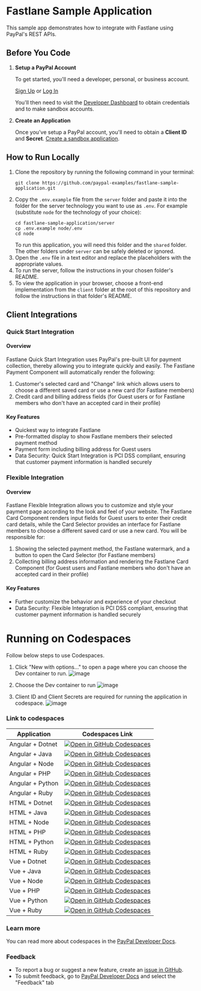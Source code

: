 # Fastlane Sample Application

This sample app demonstrates how to integrate with Fastlane using PayPal's REST APIs.

## Before You Code

1. **Setup a PayPal Account**

    To get started, you'll need a developer, personal, or business account.

    [Sign Up](https://www.paypal.com/signin/client?flow=provisionUser) or [Log In](https://www.paypal.com/signin?returnUri=https%253A%252F%252Fdeveloper.paypal.com%252Fdashboard&intent=developer)

    You'll then need to visit the [Developer Dashboard](https://developer.paypal.com/dashboard/) to obtain credentials and to make sandbox accounts.

2. **Create an Application**

    Once you've setup a PayPal account, you'll need to obtain a **Client ID** and **Secret**. [Create a sandbox application](https://developer.paypal.com/dashboard/applications/sandbox/create).

## How to Run Locally

1. Clone the repository by running the following command in your terminal:
    ```
    git clone https://github.com/paypal-examples/fastlane-sample-application.git
    ```
2. Copy the `.env.example` file from the `server` folder and paste it into the folder for the server technology you want to use as `.env`. For example (substitute `node` for the technology of your choice):
    ```
    cd fastlane-sample-application/server
    cp .env.example node/.env
    cd node
    ```
    To run this application, you will need this folder and the `shared` folder. The other folders under `server` can be safely deleted or ignored.
3. Open the `.env` file in a text editor and replace the placeholders with the appropriate values.
4. To run the server, follow the instructions in your chosen folder's README.
5. To view the application in your browser, choose a front-end implementation from the `client` folder at the root of this repository and follow the instructions in that folder's README.

## Client Integrations

### Quick Start Integration

#### Overview
Fastlane Quick Start Integration uses PayPal's pre-built UI for payment collection, thereby allowing you to integrate quickly and easily. The Fastlane Payment Component will automatically render the following:
1. Customer's selected card and "Change" link which allows users to choose a different saved card or use a new card (for Fastlane members)
2. Credit card and billing address fields (for Guest users or for Fastlane members who don't have an accepted card in their profile)

#### Key Features
- Quickest way to integrate Fastlane
- Pre-formatted display to show Fastlane members their selected payment method
- Payment form including billing address for Guest users
- Data Security: Quick Start Integration is PCI DSS compliant, ensuring that customer payment information is handled securely

### Flexible Integration

#### Overview
Fastlane Flexible Integration allows you to customize and style your payment page according to the look and feel of your website. The Fastlane Card Component renders input fields for Guest users to enter their credit card details, while the Card Selector provides an interface for Fastlane members to choose a different saved card or use a new card. You will be responsible for:
1. Showing the selected payment method, the Fastlane watermark, and a button to open the Card Selector (for Fastlane members)
2. Collecting billing address information and rendering the Fastlane Card Component (for Guest users and Fastlane members who don't have an accepted card in their profile)

#### Key Features
- Further customize the behavior and experience of your checkout
- Data Security: Flexible Integration is PCI DSS compliant, ensuring that customer payment information is handled securely

# Running on Codespaces
Follow below steps to use Codespaces.

1) Click "New with options..." to open a page where you can choose the Dev container to run.
![image](https://github.com/user-attachments/assets/0d4bf202-0c94-42ec-aa2e-d8ccb6da9eb8)

2) Choose the Dev container to run
![image](https://github.com/user-attachments/assets/b612467d-9fdc-4666-8dfa-0d99af6a2d39)

3) Client ID and Client Secrets are required for running the application in codespace.
![image](https://github.com/user-attachments/assets/cbbc4521-aa43-403f-9243-e3c555e67f4a)

### Link to codespaces 

| Application | Codespaces Link |
| ---- | ---- |
| Angular + Dotnet | [![Open in GitHub Codespaces](https://github.com/codespaces/badge.svg)](https://codespaces.new/paypal-examples/fastlane-sample-application?devcontainer_path=.devcontainer%2Fangular_dotnet%2Fdevcontainer.json)|
| Angular + Java | [![Open in GitHub Codespaces](https://github.com/codespaces/badge.svg)](https://codespaces.new/paypal-examples/fastlane-sample-application?devcontainer_path=.devcontainer%2Fangular_java%2Fdevcontainer.json)|
| Angular + Node | [![Open in GitHub Codespaces](https://github.com/codespaces/badge.svg)](https://codespaces.new/paypal-examples/fastlane-sample-application?devcontainer_path=.devcontainer%2Fangular_node%2Fdevcontainer.json)|
| Angular + PHP | [![Open in GitHub Codespaces](https://github.com/codespaces/badge.svg)](https://codespaces.new/paypal-examples/fastlane-sample-application?devcontainer_path=.devcontainer%2Fangular_php%2Fdevcontainer.json)|
| Angular + Python | [![Open in GitHub Codespaces](https://github.com/codespaces/badge.svg)](https://codespaces.new/paypal-examples/fastlane-sample-application?devcontainer_path=.devcontainer%2Fangular_python%2Fdevcontainer.json)|
| Angular + Ruby | [![Open in GitHub Codespaces](https://github.com/codespaces/badge.svg)](https://codespaces.new/paypal-examples/fastlane-sample-application?devcontainer_path=.devcontainer%2Fangular_ruby%2Fdevcontainer.json)|
| HTML + Dotnet | [![Open in GitHub Codespaces](https://github.com/codespaces/badge.svg)](https://codespaces.new/paypal-examples/fastlane-sample-application?devcontainer_path=.devcontainer%2Fhtml_dotnet%2Fdevcontainer.json)|
| HTML + Java | [![Open in GitHub Codespaces](https://github.com/codespaces/badge.svg)](https://codespaces.new/paypal-examples/fastlane-sample-application?devcontainer_path=.devcontainer%2Fhtml_java%2Fdevcontainer.json)|
| HTML + Node | [![Open in GitHub Codespaces](https://github.com/codespaces/badge.svg)](https://codespaces.new/paypal-examples/fastlane-sample-application?devcontainer_path=.devcontainer%2Fhtml_node%2Fdevcontainer.json)|
| HTML + PHP | [![Open in GitHub Codespaces](https://github.com/codespaces/badge.svg)](https://codespaces.new/paypal-examples/fastlane-sample-application?devcontainer_path=.devcontainer%2Fhtml_php%2Fdevcontainer.json)|
| HTML + Python | [![Open in GitHub Codespaces](https://github.com/codespaces/badge.svg)](https://codespaces.new/paypal-examples/fastlane-sample-application?devcontainer_path=.devcontainer%2Fhtml_python%2Fdevcontainer.json)|
| HTML + Ruby | [![Open in GitHub Codespaces](https://github.com/codespaces/badge.svg)](https://codespaces.new/paypal-examples/fastlane-sample-application?devcontainer_path=.devcontainer%2Fhtml_ruby%2Fdevcontainer.json)|
| Vue + Dotnet | [![Open in GitHub Codespaces](https://github.com/codespaces/badge.svg)](https://codespaces.new/paypal-examples/fastlane-sample-application?devcontainer_path=.devcontainer%2Fvue_dotnet%2Fdevcontainer.json)|
| Vue + Java | [![Open in GitHub Codespaces](https://github.com/codespaces/badge.svg)](https://codespaces.new/paypal-examples/fastlane-sample-application?devcontainer_path=.devcontainer%2Fvue_java%2Fdevcontainer.json)|
| Vue + Node | [![Open in GitHub Codespaces](https://github.com/codespaces/badge.svg)](https://codespaces.new/paypal-examples/fastlane-sample-application?devcontainer_path=.devcontainer%2Fvue_node%2Fdevcontainer.json)|
| Vue + PHP | [![Open in GitHub Codespaces](https://github.com/codespaces/badge.svg)](https://codespaces.new/paypal-examples/fastlane-sample-application?devcontainer_path=.devcontainer%2Fvue_php%2Fdevcontainer.json)|
| Vue + Python | [![Open in GitHub Codespaces](https://github.com/codespaces/badge.svg)](https://codespaces.new/paypal-examples/fastlane-sample-application?devcontainer_path=.devcontainer%2Fvue_python%2Fdevcontainer.json)|
| Vue + Ruby | [![Open in GitHub Codespaces](https://github.com/codespaces/badge.svg)](https://codespaces.new/paypal-examples/fastlane-sample-application?devcontainer_path=.devcontainer%2Fvue_ruby%2Fdevcontainer.json)|

### Learn more 

You can read more about codespaces in the [PayPal Developer Docs](https://developer.paypal.com/api/rest/sandbox/codespaces).

### Feedback 

* To report a bug or suggest a new feature, create an [issue in GitHub](https://github.com/paypal-examples/paypaldevsupport/issues/new/choose). 
* To submit feedback, go to [PayPal Developer Docs](https://developer.paypal.com/api/rest/sandbox/codespaces) and select the "Feedback" tab

